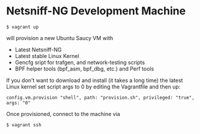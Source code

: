 Netsniff-NG Development Machine
===========

```
$ vagrant up
```

will provision a new Ubuntu Saucy VM with
 * Latest Netsniff-NG
 * Latest stable Linux Kernel
 * Gencfg sript for trafgen, and network-testing scripts
 * BPF helper tools (bpf_asm, bpf_dbg, etc.) and Perf tools

If you don't want to download and install (it takes a long time) the latest Linux
kernel set script args to 0 by editing the Vagrantfile and then up:
```
config.vm.provision "shell", path: "provision.sh", privileged: "true", args: "0"
```
Once provisioned, connect to the machine via
```
$ vagrant ssh
```

